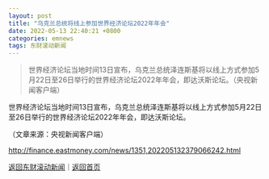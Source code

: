 ```yaml
---
layout: post
title: "乌克兰总统将线上参加世界经济论坛2022年年会"
date: 2022-05-13 22:40:21 +0800
categories: emnews
tags: 东财滚动新闻
---
```

> 世界经济论坛当地时间13日宣布，乌克兰总统泽连斯基将以线上方式参加5月22日至26日举行的世界经济论坛2022年年会，即达沃斯论坛。（央视新闻客户端）

<p>世界经济论坛当地时间13日宣布，乌克兰总统泽连斯基将以线上方式参加5月22日至26日举行的世界经济论坛2022年年会，即达沃斯论坛。</p><p class="em_media">（文章来源：央视新闻客户端）</p>

<http://finance.eastmoney.com/news/1351,202205132379066242.html>

[返回东财滚动新闻](//finews.withounder.com/emnews/)｜[返回首页](//finews.withounder.com/)
